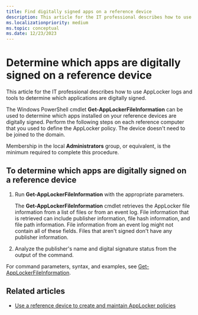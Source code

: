 ```yaml
---
title: Find digitally signed apps on a reference device
description: This article for the IT professional describes how to use AppLocker logs and tools to determine which applications are digitally signed.
ms.localizationpriority: medium
ms.topic: conceptual
ms.date: 12/23/2023
---
```


# Determine which apps are digitally signed on a reference device

This article for the IT professional describes how to use AppLocker logs and tools to determine which applications are digitally signed.

The Windows PowerShell cmdlet **Get-AppLockerFileInformation** can be used to determine which apps installed on your reference devices are digitally signed. Perform the following steps on each reference computer that you used to define the AppLocker policy. The device doesn't need to be joined to the domain.

Membership in the local **Administrators** group, or equivalent, is the minimum required to complete this procedure.

## To determine which apps are digitally signed on a reference device

1. Run **Get-AppLockerFileInformation** with the appropriate parameters.

    The **Get-AppLockerFileInformation** cmdlet retrieves the AppLocker file information from a list of files or from an event log. File information that is retrieved can include publisher information, file hash information, and file path information. File information from an event log might not contain all of these fields. Files that aren't signed don't have any publisher information.

2. Analyze the publisher's name and digital signature status from the output of the command.

For command parameters, syntax, and examples, see [Get-AppLockerFileInformation](/previous-versions/windows/it-pro/windows-server-2008-R2-and-2008/ee460961(v=technet.10)).

## Related articles

- [Use a reference device to create and maintain AppLocker policies](use-a-reference-computer-to-create-and-maintain-applocker-policies.md)
